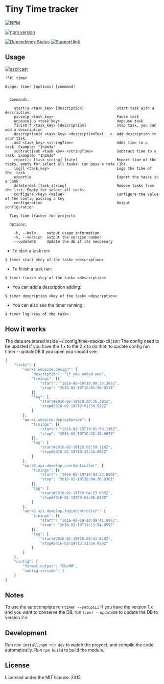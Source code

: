 # Tiny Time tracker
[![NPM](https://nodei.co/npm/time-tracker-cli.png?downloads=true)][npm-home-module]

[![npm version](https://img.shields.io/npm/v/time-tracker-cli.svg?style=flat-square)](https://github.com/danibram/time-tracker-cli)

[![Dependency Status](https://img.shields.io/bithound/dependencies/github/danibram/time-tracker-cli.svg?style=flat-square)](https://www.bithound.io/github/danibram/time-tracker-cli)
[![Support link][paypal-badge]][paypal-link]

## Usage

[![asciicast](https://asciinema.org/a/100679.png)](https://asciinema.org/a/100679)

```
└┘#! timer

Usage: timer [options] [command]


  Commands:

    start|s <task_key> [description]               Start task with a description.
    pause|p <task_key>                             Pause task
    unpause|up <task_key>                          Unpause task
    finish|f <task_key> [description]              Stop task, you can add a description
    description|d <task_key> <descriptionText...>  Add description to your task.
    add <task_key> <stringTime>                    Adds time to a task. Example: "1h2m3s"
    subtract|sub <task_key> <stringTime>           Subtract time to a task. Example: "1h2m3s"
    report|r [task_string] [rate]                  Report time of the tasks, empty for select all tasks. Can pass a rate (1h).
    log|l <task_key>                               Logs the time of the  task
    export|e                                       Export the tasks in a JSON
    delete|del [task_string]                       Remove tasks from the list. Empty for select all tasks
    configure <key> <value>                        Configure the value of the config passing a key
    configuration                                  Output configuration

  Tiny time tracker for projects

  Options:

    -h, --help     output usage information
    -V, --version  output the version number
    --updateDB     Update the db if its neccesary
```

- To start a task run:
```
$ timer start <key of the task> <description>
```
- To finish a task run:
```
$ timer finish <key of the task> <description>
```
- You can add a description adding:
```
$ timer description <key of the task> <description>
```
- You can also see the timer running:
```
$ timer log <key of the task>
```

## How it works
The data are stored inside ~/.config/time-tracker-cli.json
The config need to be updated if you have the 1.x to the 2.x to do that, to update config run timer --updateDB
If you open you should see:

```javascript
{
    "tasks": {
        "work1.website.design": {
            "description": "If you added one",
            "timings": [{
                "start": "2016-02-19T10:00:36.393Z",
                "stop": "2016-02-19T18:01:50.921Z"
            }],
            "log": [
                "start#2016-02-19T10:00:36.393Z",
                "stop#2016-02-19T18:01:50.921Z"
            ]
        },
        "work1.website.deployServer": {
            "timings": [{
                "start": "2016-02-19T10:01:59.116Z",
                "stop": "2016-02-19T10:32:10.687Z"
            }],
            "log": [
                "start#2016-02-19T10:01:59.116Z",
                "stop#2016-02-19T10:32:10.687Z"
            ]
        },
        "work2.api.develop.userController": {
            "timings": [{
                "start": "2016-02-19T10:04:23.060Z",
                "stop": "2016-02-19T20:04:36.836Z"
            }],
            "log": [
                "start#2016-02-19T10:04:23.060Z",
                "stop#2016-02-19T20:04:36.836Z"
            ]
        },
        "work2.api.develop.loginController": {
            "timings": [{
                "start": "2016-02-19T10:09:41.848Z",
                "stop": "2016-02-19T13:11:54.059Z"
            }],
            "log": [
                "start#2016-02-19T10:09:41.848Z",
                "stop#2016-02-19T13:11:54.059Z"
            ]
        }
    },
    "config": {
        "format.output": "DD/MM",
        "config.version": 2
    }
}
```

## Notes
To use the autocomplete run `timer --setupCLI`
If you have the version 1.x and you want to conserve the DB, run `timer --updateDB` to update the DB to version 2.x

## Development

Run ```npm install;npm run dev``` to watch the proyect, and compile the code automatically.
Run ```npm build``` to build the module.

## License
Licensed under the MIT license. 2015


[paypal-badge]: https://img.shields.io/badge/❤%20support-paypal-blue.svg?style=flat-square
[paypal-link]: https://www.paypal.me/danibram
[npm-home-module]: https://www.npmjs.com/package/time-tracker-cli
